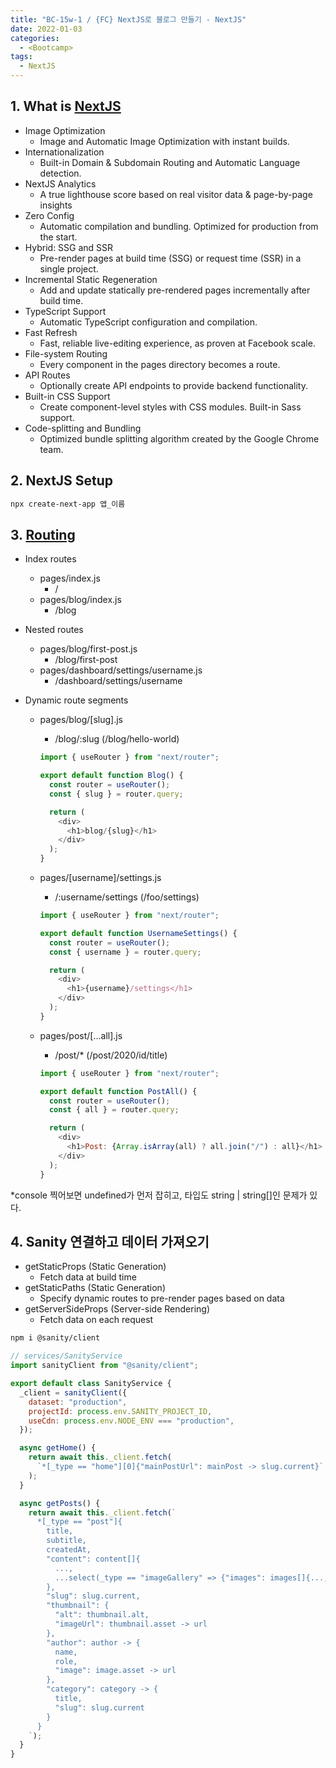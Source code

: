 ```yaml
---
title: "BC-15w-1 / {FC} NextJS로 블로그 만들기 - NextJS"
date: 2022-01-03
categories:
  - <Bootcamp>
tags:
  - NextJS
---
```


## 1. What is [NextJS](https://nextjs.org/)

- Image Optimization
  - Image and Automatic Image Optimization with instant builds.
- Internationalization
  - Built-in Domain & Subdomain Routing and Automatic Language detection.
- NextJS Analytics
  - A true lighthouse score based on real visitor data & page-by-page insights
- Zero Config
  - Automatic compilation and bundling. Optimized for production from the start.
- Hybrid: SSG and SSR
  - Pre-render pages at build time (SSG) or request time (SSR) in a single project.
- Incremental Static Regeneration
  - Add and update statically pre-rendered pages incrementally after build time.
- TypeScript Support
  - Automatic TypeScript configuration and compilation.
- Fast Refresh
  - Fast, reliable live-editing experience, as proven at Facebook scale.
- File-system Routing
  - Every component in the pages directory becomes a route.
- API Routes
  - Optionally create API endpoints to provide backend functionality.
- Built-in CSS Support
  - Create component-level styles with CSS modules. Built-in Sass support.
- Code-splitting and Bundling
  - Optimized bundle splitting algorithm created by the Google Chrome team.

## 2. NextJS Setup

```bash
npx create-next-app 앱_이름
```

## 3. [Routing](https://nextjs.org/docs/routing/introduction)

- Index routes
  - pages/index.js
    - /
  - pages/blog/index.js
    - /blog
- Nested routes
  - pages/blog/first-post.js
    - /blog/first-post
  - pages/dashboard/settings/username.js
    - /dashboard/settings/username
- Dynamic route segments

  - pages/blog/[slug].js

    - /blog/:slug (/blog/hello-world)

    ```js
    import { useRouter } from "next/router";

    export default function Blog() {
      const router = useRouter();
      const { slug } = router.query;

      return (
        <div>
          <h1>blog/{slug}</h1>
        </div>
      );
    }
    ```

  - pages/[username]/settings.js

    - /:username/settings (/foo/settings)

    ```js
    import { useRouter } from "next/router";

    export default function UsernameSettings() {
      const router = useRouter();
      const { username } = router.query;

      return (
        <div>
          <h1>{username}/settings</h1>
        </div>
      );
    }
    ```

  - pages/post/[...all].js

    - /post/\* (/post/2020/id/title)

    ```js
    import { useRouter } from "next/router";

    export default function PostAll() {
      const router = useRouter();
      const { all } = router.query;

      return (
        <div>
          <h1>Post: {Array.isArray(all) ? all.join("/") : all}</h1>
        </div>
      );
    }
    ```

\*console 찍어보면 undefined가 먼저 잡히고, 타입도 string | string[]인 문제가 있다.

## 4. Sanity 연결하고 데이터 가져오기

- getStaticProps (Static Generation)
  - Fetch data at build time
- getStaticPaths (Static Generation)
  - Specify dynamic routes to pre-render pages based on data
- getServerSideProps (Server-side Rendering)
  - Fetch data on each request

```bash
npm i @sanity/client
```

```js
// services/SanityService
import sanityClient from "@sanity/client";

export default class SanityService {
  _client = sanityClient({
    dataset: "production",
    projectId: process.env.SANITY_PROJECT_ID,
    useCdn: process.env.NODE_ENV === "production",
  });

  async getHome() {
    return await this._client.fetch(
      `*[_type == "home"][0]{"mainPostUrl": mainPost -> slug.current}`
    );
  }

  async getPosts() {
    return await this._client.fetch(`
      *[_type == "post"]{
        title,
        subtitle,
        createdAt,
        "content": content[]{
          ...,
          ...select(_type == "imageGallery" => {"images": images[]{..., "url": asset -> url}})
        },
        "slug": slug.current,
        "thumbnail": {
          "alt": thumbnail.alt,
          "imageUrl": thumbnail.asset -> url
        },
        "author": author -> {
          name,
          role,
          "image": image.asset -> url
        },
        "category": category -> {
          title,
          "slug": slug.current
        }
      }
    `);
  }
}
```

<!-- # 5. Style (1) - Blog Home

npm i antd @ant-design/icons

https://nextjs.org/docs/advanced-features/custom-document

Server Error
Error: Element type is invalid: expected a string (for built-in components) or a class/function (for composite components) but got: undefined. You likely forgot to export your component from the file it's defined in, or you might have mixed up default and named imports.

This error happened while generating the page. Any console logs will be displayed in the terminal window.
Source
ReactDOMServerRenderer.render
file:///Users/yuchan/Desktop/my-blog/node_modules/react-dom/cjs/react-dom-server.node.development.js (4053:17)
ReactDOMServerRenderer.read
file:///Users/yuchan/Desktop/my-blog/node_modules/react-dom/cjs/react-dom-server.node.development.js (3690:29)
Object.renderToString
file:///Users/yuchan/Desktop/my-blog/node_modules/react-dom/cjs/react-dom-server.node.development.js (4298:27)
Object.renderPage
file:///Users/yuchan/Desktop/my-blog/node_modules/next/dist/server/render.js (686:46)
Object.defaultGetInitialProps
file:///Users/yuchan/Desktop/my-blog/node_modules/next/dist/server/render.js (316:51)
Function.getInitialProps
node_modules/next/dist/pages/\_document.js (145:19)
pages/\_document.js (5:31) @ Function.getInitialProps

```js
  3 | class MyDocument extends Document {
  4 |   static async getInitialProps(ctx) {
> 5 |     const initialProps = await Document.getInitialProps(ctx);
    |                               ^
  6 |     return { ...initialProps };
  7 |   }
  8 |
```

Call Stack
Object.loadGetInitialProps
file:///Users/yuchan/Desktop/my-blog/node_modules/next/dist/shared/lib/utils.js (69:29)
renderDocument
file:///Users/yuchan/Desktop/my-blog/node_modules/next/dist/server/render.js (699:48)
Object.renderToHTML
file:///Users/yuchan/Desktop/my-blog/node_modules/next/dist/server/render.js (774:34) -->
